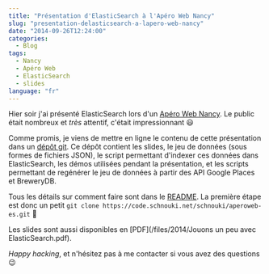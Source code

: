 ```yaml
---
title: "Présentation d'ElasticSearch à l'Apéro Web Nancy"
slug: "presentation-delasticsearch-a-lapero-web-nancy"
date: "2014-09-26T12:24:00"
categories:
  - Blog
tags:
  - Nancy
  - Apéro Web
  - ElasticSearch
  - slides
language: "fr"
---
```


Hier soir j'ai présenté ElasticSearch lors d'un [Apéro Web Nancy][awn]. Le public était nombreux et *très* attentif,
c'était impressionnant :smiley:

Comme promis, je viens de mettre en ligne le contenu de cette présentation dans un [dépôt git][git]. Ce dépôt contient
les slides, le jeu de données (sous formes de fichiers JSON), le script permettant d'indexer ces données dans
ElasticSearch, les démos utilisées pendant la présentation, et les scripts permettant de regénérer le jeu de données à
partir des API Google Places et BreweryDB.

Tous les détails sur comment faire sont dans le [README][]. La première étape est donc un petit `git clone
https://code.schnouki.net/schnouki/aperoweb-es.git` 🙂

Les slides sont aussi disponibles en [PDF](/files/2014/Jouons un peu avec ElasticSearch.pdf).

*Happy hacking*, et n'hésitez pas à me contacter si vous avez des questions :wink:


[awn]: https://plus.google.com/u/1/communities/108954298677595658174
[git]: https://code.schnouki.net/schnouki/aperoweb-es
[README]: https://code.schnouki.net/schnouki/aperoweb-es/src/branch/master/README.md
